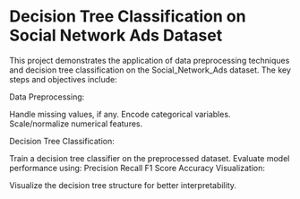 # Decision Tree Classification on Social Network Ads Dataset
This project demonstrates the application of data preprocessing techniques and decision tree classification on the Social_Network_Ads dataset. The key steps and objectives include:

Data Preprocessing:

Handle missing values, if any.
Encode categorical variables.
Scale/normalize numerical features.

Decision Tree Classification:

Train a decision tree classifier on the preprocessed dataset.
Evaluate model performance using:
Precision
Recall
F1 Score
Accuracy
Visualization:

Visualize the decision tree structure for better interpretability.
